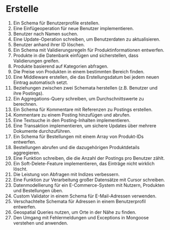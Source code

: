 # Erstelle

1. Ein Schema für Benutzerprofile erstellen.
1. Eine Einfügeoperation für neue Benutzer implementieren.
1. Benutzer nach Namen suchen.
1. Eine Update-Operation schreiben, um Benutzerdaten zu aktualisieren.
1. Benutzer anhand ihrer ID löschen.
1. Ein Schema mit Validierungsregeln für Produktinformationen entwerfen.
1. Produkte in die Datenbank einfügen und sicherstellen, dass Validierungen greifen.
1. Produkte basierend auf Kategorien abfragen.
1. Die Preise von Produkten in einem bestimmten Bereich finden.
1. Eine Middleware erstellen, die das Erstellungsdatum bei jedem neuen Eintrag automatisch setzt.
1. Beziehungen zwischen zwei Schemata herstellen (z.B. Benutzer und ihre Postings).
1. Ein Aggregations-Query schreiben, um Durchschnittswerte zu berechnen.
1. Ein Schema für Kommentare mit Referenzen zu Postings erstellen.
1. Kommentare zu einem Posting hinzufügen und abrufen.
1. Eine Textsuche in den Posting-Inhalten implementieren.
1. Eine Transaktion implementieren, um sichere Updates über mehrere Dokumente durchzuführen.
1. Ein Schema für Bestellungen mit einem Array von Produkt-IDs entwerfen.
1. Bestellungen abrufen und die dazugehörigen Produktdetails aggregieren.
1. Eine Funktion schreiben, die die Anzahl der Postings pro Benutzer zählt.
1. Ein Soft-Delete-Feature implementieren, das Einträge nicht wirklich löscht.
1. Die Leistung von Abfragen mit Indizes verbessern.
1. Eine Funktion zur Verarbeitung großer Datensätze mit Cursor schreiben.
1. Datenmodellierung für ein E-Commerce-System mit Nutzern, Produkten und Bestellungen üben.
1. Custom Validator in einem Schema für E-Mail-Adressen verwenden.
1. Verschachtelte Schemata für Adressen in einem Benutzerprofil entwerfen.
1. Geospatial Queries nutzen, um Orte in der Nähe zu finden.
1. Den Umgang mit Fehlermeldungen und Exceptions in Mongoose verstehen und anwenden.